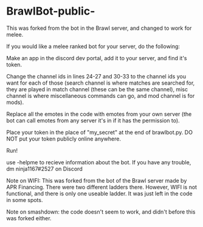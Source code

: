 # BrawlBot-public-
This was forked from the bot in the Brawl server, and changed to work for melee.

If you would like a melee ranked bot for your server,  do the following:

Make an app in the discord dev portal, add it to your server, and find it's token.

Change the channel ids in lines 24-27 and 30-33 to the channel ids you want for each of those (search channel is where matches are searched for, they are played in match channel (these can be the same channel), misc channel is where miscellaneous commands can go, and mod channel is for mods).

Replace all the emotes in the code with emotes from your own server (the bot can call emotes from any server it's in if it has the permission to).

Place your token in the place of "my_secret" at the end of brawlbot.py. DO NOT put your token publicly online anywhere.

Run!

use -helpme to recieve information about the bot.
If you have any trouble, dm ninja1167#2527 on Discord

Note on WIFI: This was forked from the bot of the Brawl server made by APR Financing. There were two different ladders there. However, WIFI is not functional, and there is only one useable ladder. It was just left in the code in some spots.

Note on smashdown: the code doesn't seem to work, and didn't before this was forked either.
